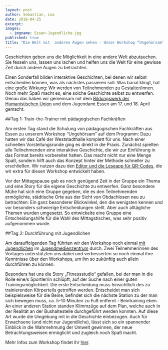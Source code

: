 ```yaml
---
layout: post
author: Sebastian, Lea
date: 2018-04-25
excerpt: 
images:
  - imgname: Essen-Jugendliche.jpg
published: true
title: "Die Welt mit  anderen Augen sehen - Unser Workshop “Ungehörsam” mit Jugendlichen & Fachkräften in Essen"
---
```


Geschichten geben uns die Möglichkeit in eine andere Welt abzutauchen. Sie fesseln uns, lassen uns lachen und helfen uns die Welt für eine gewisse Zeit durch andere Augen zu betrachten.

Einen Sonderfall bilden interaktive Geschichten, bei denen wir selbst entscheiden können, was als nächstes passieren soll. Was banal klingt, hat eine große Wirkung: Wir werden von Teilnehmenden zu Gestalter/innen. Noch mehr Spaß macht es, eine solche Geschichte selbst zu entwerfen. Genau das haben wir gemeinsam mit dem [Bildungswerk der Humanistischen Union](http://hu-bildungswerk.de/) und dem Jugendamt Essen am 17. und 18. April gemacht.

##Tag 1: Train-the-Trainer mit pädagogischen Fachkräften

Am ersten Tag stand die Schulung von pädagogischen Fachkräften aus Essen zu unserem Workshop “Ungehörsam” auf dem Programm: Dazu hatten wir das Café der Weststadthalle komplett für uns. Nach einer schnellen Vorstellungsrunde ging es direkt in die Praxis. Zunächst spielten alle Teilnehmenden eine interaktive Geschichte, die wir zur Einführung in das Format bereits vorbereitet hatten. Das macht nicht nur eine Menge Spaß, sondern hilft auch das Konzept hinter der Methode schneller zu erschließen. Wir nutzen dazu den [Editor und die Leseapp für QR-Codes](https://demokratielabore.de/workshops/ungehoersam/), die wir extra für diesen Workshop entwickelt haben. 

Vor der Mittagspause gab es noch genügend Zeit in der Gruppe ein Thema und eine Story für die eigene Geschichte zu entwerfen. Ganz besondere Mühe hat sich eine Gruppe gegeben, die es den Teilnehmenden ermöglichte, städtische Orte aus der Sicht von Obdachlosen neu zu betrachten: Ein ganz besonderer Blickwinkel, den die wenigsten kennen und vor besonders schwierige Entscheidungen stellt. Aber auch alltägliche Themen wurden umgesetzt. So entwickelte eine Gruppe eine Entscheidungshilfe für die Wahl des Mittagstisches, was sehr positiv aufgenommen wurde.

##Tag 2: Durchführung mit Jugendlichen

Am darauffolgenden Tag führten wir den Workshop noch einmal [mit Jugendlichen](https://twitter.com/demokratielabs/status/986505420113145856) im [Jugendmedienzentrum](https://www.townload-essen.de/infozone/medien/jugendmedienzentrum-essen.html) durch. Zwei Teilnehmerinnen des Vortages unterstützten uns dabei und verbesserten so noch einmal ihre Kenntnisse über den Workshops, um ihn so zukünftig auch allein durchführen zu können.

Besonders hat uns die Story „Fitnessstudio“ gefallen, bei der man in die Rolle eine/s Sportler/in schlüpft, auf der Suche nach einer guten Trainingsmöglichkeit. Die erste Entscheidung muss hinsichtlich des zu trainierenden Körperteils getroffen werden. Entscheidet man sich beispielsweise für die Beine, befindet sich die nächste Station zu der man sich bewegen muss, ca. 5-10 Minuten zu Fuß entfernt - Beintraining eben. An einer anderen Station standen Klimmzüge auf dem Plan, welche auch in der Realität an der Bushaltestelle durchgeführt werden konnten. Auf diese Art wurde die Umgebung mit in die Geschichte einbezogen. Auch für Erwachsene (und nicht nur Jugendliche), lässt sich so ein spannender Einblick in die Wahrnehmung der Umwelt gewinnen, der neue Betrachtungsweisen ermöglicht und zugleich noch Spaß macht.

Mehr Infos zum Workshop findet ihr [hier](https://demokratielabore.de/workshops/ungehoersam/).  
